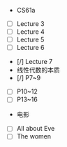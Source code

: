 - CS61a
- [ ] Lecture 3
- [ ] Lecture 4
- [ ] Lecture 5
- [ ] Lecture 6
- [/] Lecture 7
- 线性代数的本质
- [/] P7~9
- [ ] P10~12
- [ ] P13~16
- 电影
- [ ] All about Eve
- [ ] The women